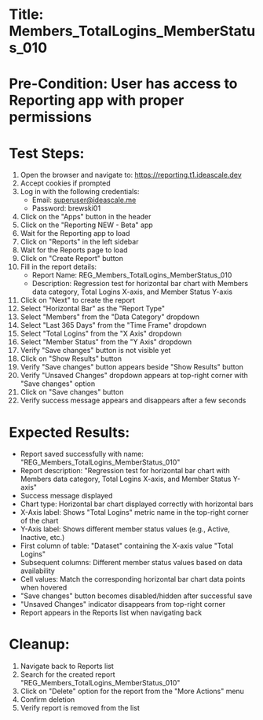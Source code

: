 # Title: Members_TotalLogins_MemberStatus_010

# Pre-Condition: User has access to Reporting app with proper permissions

# Test Steps:
1. Open the browser and navigate to: https://reporting.t1.ideascale.dev
2. Accept cookies if prompted
3. Log in with the following credentials:
   - Email: superuser@ideascale.me
   - Password: brewski01
4. Click on the "Apps" button in the header
5. Click on the "Reporting NEW - Beta" app
6. Wait for the Reporting app to load
7. Click on "Reports" in the left sidebar
8. Wait for the Reports page to load
9. Click on "Create Report" button
10. Fill in the report details:
    - Report Name: REG_Members_TotalLogins_MemberStatus_010
    - Description: Regression test for horizontal bar chart with Members data category, Total Logins X-axis, and Member Status Y-axis
11. Click on "Next" to create the report
12. Select "Horizontal Bar" as the "Report Type"
13. Select "Members" from the "Data Category" dropdown
14. Select "Last 365 Days" from the "Time Frame" dropdown
15. Select "Total Logins" from the "X Axis" dropdown
16. Select "Member Status" from the "Y Axis" dropdown
17. Verify "Save changes" button is not visible yet
18. Click on "Show Results" button
19. Verify "Save changes" button appears beside "Show Results" button
20. Verify "Unsaved Changes" dropdown appears at top-right corner with "Save changes" option
21. Click on "Save changes" button
22. Verify success message appears and disappears after a few seconds

# Expected Results:
- Report saved successfully with name: "REG_Members_TotalLogins_MemberStatus_010"
- Report description: "Regression test for horizontal bar chart with Members data category, Total Logins X-axis, and Member Status Y-axis"
- Success message displayed
- Chart type: Horizontal bar chart displayed correctly with horizontal bars
- X-Axis label: Shows "Total Logins" metric name in the top-right corner of the chart
- Y-Axis label: Shows different member status values (e.g., Active, Inactive, etc.)
- First column of table: "Dataset" containing the X-axis value "Total Logins"
- Subsequent columns: Different member status values based on data availability
- Cell values: Match the corresponding horizontal bar chart data points when hovered
- "Save changes" button becomes disabled/hidden after successful save
- "Unsaved Changes" indicator disappears from top-right corner
- Report appears in the Reports list when navigating back

# Cleanup:
1. Navigate back to Reports list
2. Search for the created report "REG_Members_TotalLogins_MemberStatus_010"
3. Click on "Delete" option for the report from the "More Actions" menu
4. Confirm deletion
5. Verify report is removed from the list